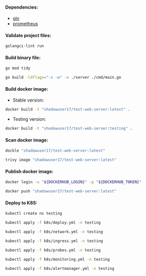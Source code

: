 #### Dependencies:
- [gin](https://github.com/gin-gonic/gin/tree/v1.9.1)
- [prometheus](https://github.com/prometheus/client_golang/tree/v1.19.0)

#### Validate project files:
```bash
golangci-lint run
```

#### Build binary file:
```bash
go mod tidy
```
```bash
go build -ldflags="-s -w" -o ./server ./cmd/main.go
```

#### Build docker image:
- Stable version:
```bash
docker build -t "shadowuser17/test-web-server:latest" .
```
- Testing version:
```bash
docker build -t "shadowuser17/test-web-server:testing" .
```

#### Scan docker image:
```bash
dockle "shadowuser17/test-web-server:latest"
```
```bash
trivy image "shadowuser17/test-web-server:latest"
```

#### Publish docker image:
```bash
docker login -u "${DOCKERHUB_LOGIN}" -p "${DOCKERHUB_TOKEN}"
```
```bash
docker push "shadowuser17/test-web-server:latest"
```

#### Deploy to K8S:
```bash
kubectl create ns testing
```
```bash
kubectl apply -f k8s/deploy.yml -n testing
```
```bash
kubectl apply -f k8s/network.yml -n testing
```
```bash
kubectl apply -f k8s/ingress.yml -n testing
```
```bash
kubectl apply -f k8s/probes.yml -n testing
```
```bash
kubectl apply -f k8s/monitoring.yml -n testing
```
```bash
kubectl apply -f k8s/alertmanager.yml -n testing
```
